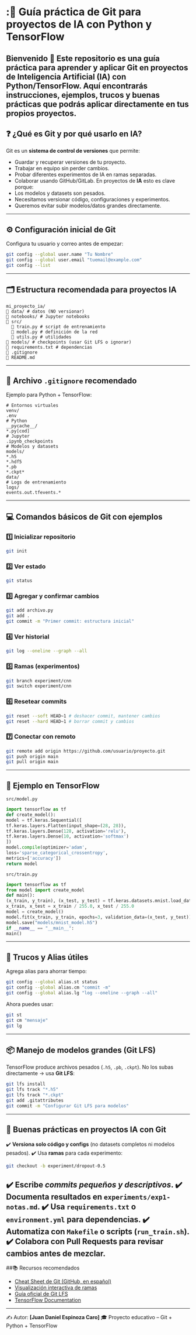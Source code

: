 # :📘 Guía práctica de Git para proyectos de IA con Python y TensorFlow
Bienvenido 👋 Este repositorio es una **guía práctica** para aprender y aplicar **Git** en proyectos de
**Inteligencia Artificial (IA) con Python/TensorFlow**.
Aquí encontrarás **instrucciones, ejemplos, trucos y buenas prácticas** que podrás aplicar directamente en tus
propios proyectos.
---
## ❓ ¿Qué es Git y por qué usarlo en IA?
Git es un **sistema de control de versiones** que permite:
- Guardar y recuperar versiones de tu proyecto.
- Trabajar en equipo sin perder cambios.
- Probar diferentes experimentos de IA en ramas separadas.
- Colaborar usando GitHub/GitLab.
En proyectos de **IA** esto es clave porque:
- Los modelos y datasets son pesados.
- Necesitamos versionar código, configuraciones y experimentos.
- Queremos evitar subir modelos/datos grandes directamente.
---
## ⚙️ Configuración inicial de Git
Configura tu usuario y correo antes de empezar:
```bash
git config --global user.name "Tu Nombre"
git config --global user.email "tuemail@example.com"
git config --list
```
---
## 🗂️ Estructura recomendada para proyectos IA
```
mi_proyecto_ia/
📂 data/ # datos (NO versionar)
📂 notebooks/ # Jupyter notebooks
📂 src/
  📄 train.py # script de entrenamiento
  📄 model.py # definición de la red
  📄 utils.py # utilidades
📂 models/ # checkpoints (usar Git LFS o ignorar)
📄 requirements.txt # dependencias
📄 .gitignore
📄 README.md
```
---
## 🚫 Archivo `.gitignore` recomendado
Ejemplo para Python + TensorFlow:
```
# Entornos virtuales
venv/
.env
# Python
__pycache__/
*.py[cod]
# Jupyter
.ipynb_checkpoints
# Modelos y datasets
models/
*.h5
*.hdf5
*.pb
*.ckpt*
data/
# Logs de entrenamiento
logs/
events.out.tfevents.*
```
---
## 💻 Comandos básicos de Git con ejemplos
### 1️⃣ Inicializar repositorio
```bash
git init
```
### 2️⃣ Ver estado
```bash
git status
```
### 3️⃣ Agregar y confirmar cambios
```bash
git add archivo.py
git add .
git commit -m "Primer commit: estructura inicial"
```
### 4️⃣ Ver historial
```bash
git log --oneline --graph --all
```
### 5️⃣ Ramas (experimentos)
```bash
git branch experiment/cnn
git switch experiment/cnn
```
### 6️⃣ Resetear commits
```bash
git reset --soft HEAD~1 # deshacer commit, mantener cambios
git reset --hard HEAD~1 # borrar commit y cambios
```
### 7️⃣ Conectar con remoto
```bash
git remote add origin https://github.com/usuario/proyecto.git
git push origin main
git pull origin main
```
---
## 🤖 Ejemplo en TensorFlow
`src/model.py`
```python
import tensorflow as tf
def create_model():
model = tf.keras.Sequential([
tf.keras.layers.Flatten(input_shape=(28, 28)),
tf.keras.layers.Dense(128, activation='relu'),
tf.keras.layers.Dense(10, activation='softmax')
])
model.compile(optimizer='adam',
loss='sparse_categorical_crossentropy',
metrics=['accuracy'])
return model
```
`src/train.py`
```python
import tensorflow as tf
from model import create_model
def main():
(x_train, y_train), (x_test, y_test) = tf.keras.datasets.mnist.load_data()
x_train, x_test = x_train / 255.0, x_test / 255.0
model = create_model()
model.fit(x_train, y_train, epochs=3, validation_data=(x_test, y_test))
model.save("models/mnist_model.h5")
if __name__ == "__main__":
main()
```
---
## 🧩 Trucos y Alias útiles
Agrega alias para ahorrar tiempo:
```bash
git config --global alias.st status
git config --global alias.cm "commit -m"
git config --global alias.lg "log --oneline --graph --all"
```
Ahora puedes usar:
```bash
git st
git cm "mensaje"
git lg
```
---
## 📦 Manejo de modelos grandes (Git LFS)
TensorFlow produce archivos pesados (`.h5`, `.pb`, `.ckpt`).
No los subas directamente → usa **Git LFS**:
```bash
git lfs install
git lfs track "*.h5"
git lfs track "*.ckpt"
git add .gitattributes
git commit -m "Configurar Git LFS para modelos"
```
---
## 📝 Buenas prácticas en proyectos IA con Git
✔️ **Versiona solo código y configs** (no datasets completos ni modelos pesados).
✔️ Usa **ramas** para cada experimento:
```bash
git checkout -b experiment/dropout-0.5
```
✔️ Escribe *commits pequeños y descriptivos*.
✔️ Documenta resultados en `experiments/exp1-notas.md`.
✔️ Usa `requirements.txt` o `environment.yml` para dependencias.
✔️ Automatiza con `Makefile` o scripts (`run_train.sh`).
✔️ Colabora con **Pull Requests** para revisar cambios antes de mezclar.
---
##📚 Recursos recomendados
- [Cheat Sheet de Git (GitHub, en español)](https://training.github.com/downloads/es_ES/github-git-cheat-sheet.pdf)
- [Visualización interactiva de ramas](https://learngitbranching.js.org/?locale=es_ES)
- [Guía oficial de Git LFS](https://git-lfs.com/)
- [TensorFlow Documentation](https://www.tensorflow.org/)
---
✍️ Autor: **[Juan Daniel Espinoza Caro]**
🎓 Proyecto educativo – Git + Python + TensorFlow
